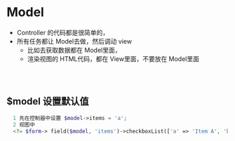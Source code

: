 # Model
* Controller 的代码都是很简单的，
* 所有任务都让 Model去做，然后调动 view
  * 比如去获取数据都在 Model里面，
  * 渲染视图的 HTML代码，都在 View里面，不要放在 Model里面

```



```


## $model 设置默认值
```php
  1 先在控制器中设置 $model->items = 'a';
  2 视图中
  <?= $form-> field($model, 'items')->checkboxList(['a' => 'Item A', 'b' => 'Item B']);?>

```
